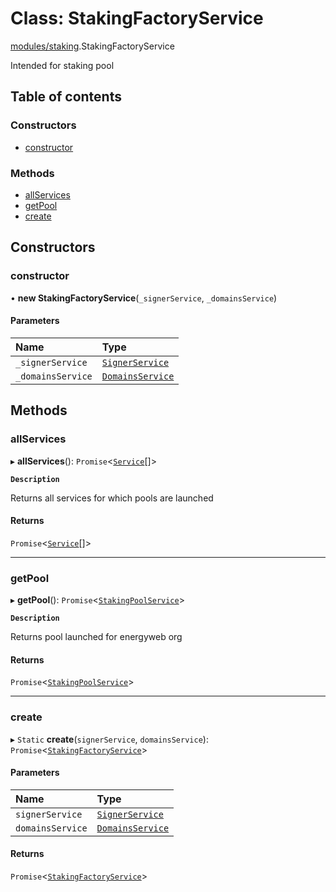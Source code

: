 # Class: StakingFactoryService

[modules/staking](../modules/modules_staking.md).StakingFactoryService

Intended for staking pool

## Table of contents

### Constructors

- [constructor](modules_staking.StakingFactoryService.md#constructor)

### Methods

- [allServices](modules_staking.StakingFactoryService.md#allservices)
- [getPool](modules_staking.StakingFactoryService.md#getpool)
- [create](modules_staking.StakingFactoryService.md#create)

## Constructors

### constructor

• **new StakingFactoryService**(`_signerService`, `_domainsService`)

#### Parameters

| Name | Type |
| :------ | :------ |
| `_signerService` | [`SignerService`](modules_signer.SignerService.md) |
| `_domainsService` | [`DomainsService`](modules_domains.DomainsService.md) |

## Methods

### allServices

▸ **allServices**(): `Promise`<[`Service`](../modules/modules_staking.md#service)[]\>

**`Description`**

Returns all services for which pools are launched

#### Returns

`Promise`<[`Service`](../modules/modules_staking.md#service)[]\>

___

### getPool

▸ **getPool**(): `Promise`<[`StakingPoolService`](modules_staking.StakingPoolService.md)\>

**`Description`**

Returns pool launched for energyweb org

#### Returns

`Promise`<[`StakingPoolService`](modules_staking.StakingPoolService.md)\>

___

### create

▸ `Static` **create**(`signerService`, `domainsService`): `Promise`<[`StakingFactoryService`](modules_staking.StakingFactoryService.md)\>

#### Parameters

| Name | Type |
| :------ | :------ |
| `signerService` | [`SignerService`](modules_signer.SignerService.md) |
| `domainsService` | [`DomainsService`](modules_domains.DomainsService.md) |

#### Returns

`Promise`<[`StakingFactoryService`](modules_staking.StakingFactoryService.md)\>
